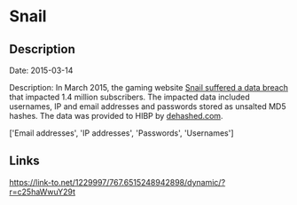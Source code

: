 # Snail

## Description

Date: 2015-03-14

Description:
In March 2015, the gaming website <a href="https://www.technadu.com/emuparadise-1-1-million-user-data-breach/70025/" target="_blank" rel="noopener">Snail suffered a data breach</a> that impacted 1.4 million subscribers. The impacted data included usernames, IP and email addresses and passwords stored as unsalted MD5 hashes. The data was provided to HIBP by <a href="https://dehashed.com/" target="_blank" rel="noopener">dehashed.com</a>.


['Email addresses', 'IP addresses', 'Passwords', 'Usernames']

## Links

https://link-to.net/1229997/767.6515248942898/dynamic/?r=c25haWwuY29t